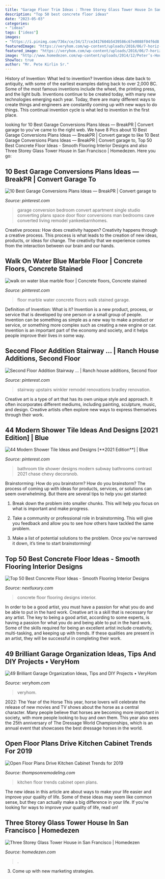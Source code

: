 ```yaml
---
title: "Garage Floor Trim Ideas : Three Storey Glass Tower House In San Francisco"
description: "Top 50 best concrete floor ideas"
date: "2023-05-03"
categories:
- "ideas"
tags: ["ideas"]
images:
- "https://i.pinimg.com/736x/ce/34/17/ce3417604b5439586c67e0088f04f6d8.jpg"
featuredImage: "https://veryhom.com/wp-content/uploads/2016/06/7-horiz-organized-garage-example.jpg"
featured_image: "https://veryhom.com/wp-content/uploads/2016/06/7-horiz-organized-garage-example.jpg"
image: "http://www.homedezen.com/wp-content/uploads/2014/12/Peter’s-House-by-Craig-Steely-Architecture-02.jpg"
ShowToc: true
author: "Mr. Pete Kirlin Sr."
---
```



History of Invention: What led to invention?
Invention ideas date back to antiquity, with some of the earliest examples dating back to over 2,000 BC. Some of the most famous inventions include the wheel, the printing press, and the light bulb. Inventions continue to be created today, with many new technologies emerging each year. Today, there are many different ways to create things and engineers are constantly coming up with new ways to do things. This continual invention cycle is what led to invention in the first place.

	

		
looking for 10 Best Garage Conversions Plans Ideas — BreakPR | Convert garage to you've came to the right web. We have 8 Pics about 10 Best Garage Conversions Plans Ideas — BreakPR | Convert garage to like 10 Best Garage Conversions Plans Ideas — BreakPR | Convert garage to, Top 50 Best Concrete Floor Ideas - Smooth Flooring Interior Designs and also Three Storey Glass Tower House in San Francisco | Homedezen. Here you go:
		
    
## 10 Best Garage Conversions Plans Ideas — BreakPR | Convert Garage To

<img loading=lazy src="https://i.pinimg.com/736x/ce/34/17/ce3417604b5439586c67e0088f04f6d8.jpg" onerror="this.onerror=null;this.src='https://tse1.mm.bing.net/th?id=OIP.XNQzc7ZUVLl08LLJ3TrYPAHaLE&amp;pid=15.1';" alt="10 Best Garage Conversions Plans Ideas — BreakPR | Convert garage to">

_Source: pinterest.com_

>garage conversion bedroom convert apartment single studio converting plans space door floor conversions man bedrooms cave converted living remodel yankeebarnhomes. 

	

Creative process: How does creativity happen?
Creativity happens through a creative process. This process is what leads to the creation of new ideas, products, or ideas for change. The creativity that we experience comes from the interaction between our brain and our hands.

    
## Walk On Water Blue Marble Floor | Concrete Floors, Concrete Stained

<img loading=lazy src="https://i.pinimg.com/736x/00/79/44/0079449c6523f23884535ed740535680--blue-marbles-marble-floor.jpg" onerror="this.onerror=null;this.src='https://tse2.mm.bing.net/th?id=OIP.OV74MazZxKHMTK0O_oTlOAHaIA&amp;pid=15.1';" alt="walk on water blue marble floor | Concrete floors, Concrete stained">

_Source: pinterest.com_

>floor marble water concrete floors walk stained garage. 

	

Definition of Invention: What is it?
Invention is a new product, process, or service that is developed by one person or a small group of people. Invention can be something as simple as a new way to make a product or service, or something more complex such as creating a new engine or car. Invention is an important part of the economy and society, and it helps people improve their lives in some way.

    
## Second Floor Addition Stairway … | Ranch House Additions, Second Floor

<img loading=lazy src="https://i.pinimg.com/736x/85/8f/d3/858fd3cf800aa9d20d1ca75d6d55c8f4.jpg" onerror="this.onerror=null;this.src='https://tse2.mm.bing.net/th?id=OIP.AUoJAmpfr3rO6O_hPHAfZwHaLH&amp;pid=15.1';" alt="Second Floor Addition Stairway … | Ranch house additions, Second floor">

_Source: pinterest.com_

>stairway upstairs winkler remodel renovations bradley renovation. 

	

Creative art is a type of art that has its own unique style and approach. It often incorporates different mediums, including painting, sculpture, music, and design. Creative artists often explore new ways to express themselves through their work.

    
## 44 Modern Shower Tile Ideas And Designs [**2021 Edition**] | Blue

<img loading=lazy src="https://i.pinimg.com/736x/96/40/a2/9640a2ad3809fd82f9096b577dc4bd68.jpg" onerror="this.onerror=null;this.src='https://tse4.mm.bing.net/th?id=OIP.H-Kty0Ardx7kjAQLhL-pCAHaLH&amp;pid=15.1';" alt="44 Modern Shower Tile Ideas and Designs [**2021 Edition**] | Blue">

_Source: pinterest.com_

>bathroom tile shower designs modern subway bathrooms contrast 2021 chase chevy decorsnob. 

	

Brainstorming: How do you brainstorm?
How do you brainstorm? The process of coming up with ideas for products, services, or solutions can seem overwhelming. But there are several tips to help you get started:
1. Break down the problem into smaller chunks. This will help you focus on what is important and make progress.

2. Take a community or professional role in brainstorming. This will give you feedback and allow you to see how others have tackled the same problem.

3. Make a list of potential solutions to the problem. Once you’ve narrowed it down, it’s time to start brainstorming!

    
## Top 50 Best Concrete Floor Ideas - Smooth Flooring Interior Designs

<img loading=lazy src="http://nextluxury.com/wp-content/uploads/copper-concrete-floor-ideas.jpg" onerror="this.onerror=null;this.src='https://tse4.mm.bing.net/th?id=OIP.tcZNaYP6jBOkDnmftI_vgAAAAA&amp;pid=15.1';" alt="Top 50 Best Concrete Floor Ideas - Smooth Flooring Interior Designs">

_Source: nextluxury.com_

>concrete floor flooring designs interior. 

	

In order to be a good artist, you must have a passion for what you do and be able to put in the hard work.
Creative art is a skill that is necessary for any artist. The key to being a good artist, according to some experts, is having a passion for what you do and being able to put in the hard work. Some of the skills required for being an excellent artist include creativity, multi-tasking, and keeping up with trends. If these qualities are present in an artist, they will be successful in completing their work.

    
## 49 Brilliant Garage Organization Ideas, Tips And DIY Projects • VeryHom

<img loading=lazy src="https://veryhom.com/wp-content/uploads/2016/06/7-horiz-organized-garage-example.jpg" onerror="this.onerror=null;this.src='https://tse2.mm.bing.net/th?id=OIP.INUA9Irbd9Sryou2rwia0wHaGr&amp;pid=15.1';" alt="49 Brilliant Garage Organization Ideas, Tips and DIY Projects • VeryHom">

_Source: veryhom.com_

>veryhom. 

	

2022: The Year of the Horse
This year, horse lovers will celebrate the release of new movies and TV shows about the horse as a central character. Many people believe that horses are becoming more important in society, with more people looking to buy and own them. This year also sees the 25th anniversary of The Dressage World Championships, which is an annual event that showcases the best dressage horses in the world.

    
## Open Floor Plans Drive Kitchen Cabinet Trends For 2019

<img loading=lazy src="https://www.thompsonremodeling.com/hubfs/IMG_2570.jpg#keepProtocol" onerror="this.onerror=null;this.src='https://tse2.mm.bing.net/th?id=OIP.9lNj76j0Eet3EQkaiatL9QHaE8&amp;pid=15.1';" alt="Open Floor Plans Drive Kitchen Cabinet Trends for 2019">

_Source: thompsonremodeling.com_

>kitchen floor trends cabinet open plans. 

	

The new ideas in this article are about ways to make your life easier and improve your quality of life. Some of these ideas may seem like common sense, but they can actually make a big difference in your life. If you're looking for ways to improve your quality of life, read on!

    
## Three Storey Glass Tower House In San Francisco | Homedezen

<img loading=lazy src="http://www.homedezen.com/wp-content/uploads/2014/12/Peter’s-House-by-Craig-Steely-Architecture-02.jpg" onerror="this.onerror=null;this.src='https://tse3.mm.bing.net/th?id=OIP.UY-orxBAqe9yidonc4zEngHaJ4&amp;pid=15.1';" alt="Three Storey Glass Tower House in San Francisco | Homedezen">

_Source: homedezen.com_

>. 

	

3. Come up with new marketing strategies.

